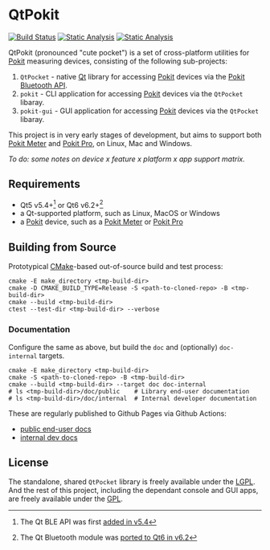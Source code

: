 # QtPokit

[![Build Status](https://github.com/pcolby/qtpokit/actions/workflows/build.yaml/badge.svg?branch=main)](
  https://github.com/pcolby/qtpokit/actions/workflows/build.yaml?query=branch%3Amain)
[![Static Analysis](https://github.com/pcolby/qtpokit/actions/workflows/static.yaml/badge.svg?branch=main)](
  https://github.com/pcolby/qtpokit/actions/workflows/static.yaml?query=branch%3Amain)
[![Static Analysis](https://github.com/pcolby/qtpokit/actions/workflows/docs.yaml/badge.svg?branch=main)](
  https://github.com/pcolby/qtpokit/actions/workflows/docs.yaml?query=branch%3Amain)

QtPokit (pronounced "cute pocket") is a set of cross-platform utilities for [Pokit] measuring devices,
consisting of the following sub-projects:

1. `QtPocket` - native [Qt] library for accessing [Pokit] devices via the [Pokit Bluetooth API].
2. `pokit` - CLI application for accessing [Pokit] devices via the `QtPocket` libaray.
3. `pokit-gui` - GUI application for accessing [Pokit] devices via the `QtPocket` libaray.

This project is in very early stages of development, but aims to support both [Pokit Meter] and
[Pokit Pro], on Linux, Mac and Windows.

*To do: some notes on device x feature x platform x app support matrix.*

## Requirements

* Qt5 v5.4+[^minQt5] or Qt6 v6.2+[^minQt6]
* a Qt-supported platform, such as Linux, MacOS or Windows
* a [Pokit] device, such as a [Pokit Meter] or [Pokit Pro]

## Building from Source

Prototypical [CMake]-based out-of-source build and test process:

~~~{.sh}
cmake -E make_directory <tmp-build-dir>
cmake -D CMAKE_BUILD_TYPE=Release -S <path-to-cloned-repo> -B <tmp-build-dir>
cmake --build <tmp-build-dir>
ctest --test-dir <tmp-build-dir> --verbose
~~~

### Documentation

Configure the same as above, but build the `doc` and (optionally) `doc-internal` targets.

~~~{.sh}
cmake -E make_directory <tmp-build-dir>
cmake -S <path-to-cloned-repo> -B <tmp-build-dir>
cmake --build <tmp-build-dir> --target doc doc-internal
# ls <tmp-build-dir>/doc/public    # Library end-user documentation
# ls <tmp-build-dir>/doc/internal  # Internal developer documentation
~~~

These are regularly published to Github Pages via Github Actions:

* [public end-user docs](https://pcolby.github.io/pokit/main/doc/index.html)
* [internal dev docs](https://pcolby.github.io/pokit/main/int/index.html)

## License

The standalone, shared `QtPocket` library is freely available under the [LGPL]. And the rest of this
project, including the dependant console and GUI apps, are freely available under the [GPL].

[^minQt5]: The Qt BLE API was first [added in v5.4](https://doc.qt.io/qt-5/qtbluetooth-le-overview.html)
[^minQt6]: The Qt Bluetooth module was [ported to Qt6 in v6.2](https://www.qt.io/blog/qt-6.2-lts-released)

[CMake]:       https://cmake.org/
[GPL]:         https://www.gnu.org/licenses/gpl-3.0.en.html "GNU General Public License"
[LGPL]:        https://www.gnu.org/licenses/lgpl-3.0.html "GNU Lesser General Public License"
[Pokit]:       https://www.pokitinnovations.com/ "Pokit Innovations"
[Pokit Bluetooth API]: https://help.pokitmeter.com/hc/en-us/community/posts/360023523213-Bluetooth-API-Documentation
[Pokit Meter]: https://www.pokitinnovations.com/pokit-meter/
[Pokit Pro]:   https://www.pokitinnovations.com/pokit-pro/
[Qt]:          https://www.qt.io/
